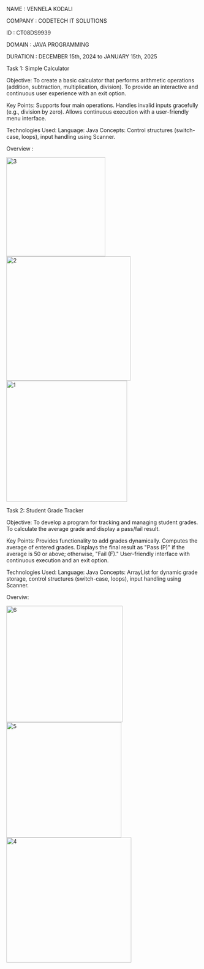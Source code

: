 NAME : VENNELA KODALI

COMPANY : CODETECH IT SOLUTIONS

ID : CT08DS9939

DOMAIN : JAVA PROGRAMMING

DURATION : DECEMBER 15th, 2024 to JANUARY 15th, 2025

Task 1: Simple Calculator

Objective:
To create a basic calculator that performs arithmetic operations (addition, subtraction, multiplication, division).
To provide an interactive and continuous user experience with an exit option.

Key Points:
Supports four main operations.
Handles invalid inputs gracefully (e.g., division by zero).
Allows continuous execution with a user-friendly menu interface.

Technologies Used:
Language: Java
Concepts: Control structures (switch-case, loops), input handling using Scanner.

Overview :

<img width="258" alt="3" src="https://github.com/user-attachments/assets/4b6ea67a-ccfc-4e7b-a61d-2e568ecfedc1">
<img width="324" alt="2" src="https://github.com/user-attachments/assets/4cbfefd9-a5ac-406c-9bf6-1b45c80a4cc6">
<img width="315" alt="1" src="https://github.com/user-attachments/assets/33bfe1cf-a268-41b4-be20-4d3511cc8afd">

Task 2: Student Grade Tracker

Objective:
To develop a program for tracking and managing student grades.
To calculate the average grade and display a pass/fail result.

Key Points:
Provides functionality to add grades dynamically.
Computes the average of entered grades.
Displays the final result as "Pass (P)" if the average is 50 or above; otherwise, "Fail (F)."
User-friendly interface with continuous execution and an exit option.

Technologies Used:
Language: Java
Concepts: ArrayList for dynamic grade storage, control structures (switch-case, loops), input handling using Scanner.

Overviw:

<img width="303" alt="6" src="https://github.com/user-attachments/assets/43628f8e-5b0a-4dda-8faa-aa5f89e996ac">
<img width="300" alt="5" src="https://github.com/user-attachments/assets/05e38254-cc53-4ebf-9527-dbb42ca38cf9">
<img width="326" alt="4" src="https://github.com/user-attachments/assets/d39336d6-d242-4505-b118-0b632194ece7">










